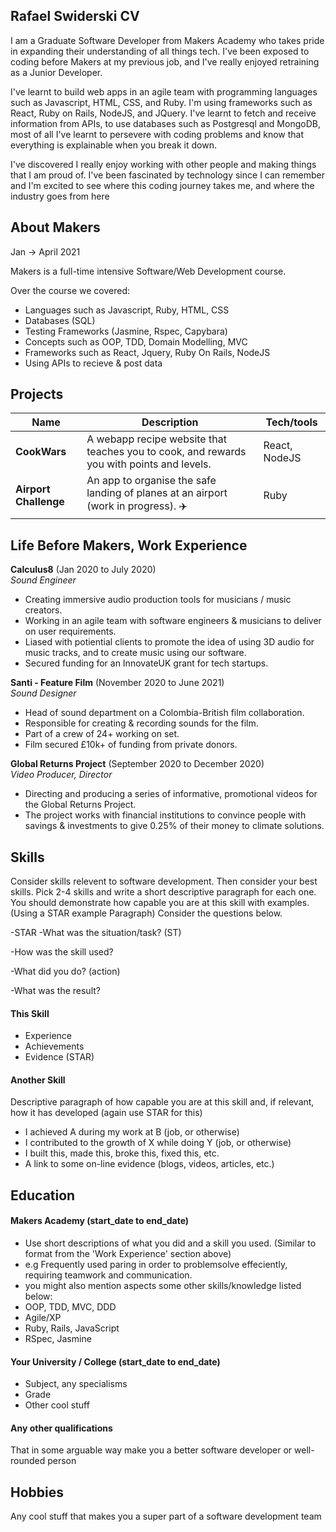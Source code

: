 ## Rafael Swiderski CV

  I am a Graduate Software Developer from Makers Academy who takes pride in expanding their understanding of all things tech. I've been exposed to coding before Makers at my previous job, and I've really enjoyed retraining as a Junior Developer. 
  
  I've learnt to build web apps in an agile team with programming languages such as Javascript, HTML, CSS, and Ruby. I'm using frameworks such as React, Ruby on Rails, NodeJS, and JQuery. I've learnt to fetch and receive information from APIs, to use databases such as Postgresql and MongoDB, most of all I've learnt to persevere with coding problems and know that everything is explainable when you break it down. 
  
  I've discovered I really enjoy working with other people and making things that I am proud of. I've been fascinated by technology since I can remember and I'm excited to see where this coding journey takes me, and where the industry goes from here
  
## About Makers
Jan -> April 2021 

Makers is a full-time intensive Software/Web Development course.

Over the course we covered:
- Languages such as Javascript, Ruby, HTML, CSS
- Databases (SQL)
- Testing Frameworks (Jasmine, Rspec, Capybara)
- Concepts such as OOP, TDD, Domain Modelling, MVC
- Frameworks such as React, Jquery, Ruby On Rails, NodeJS
- Using APIs to recieve & post data


## Projects

| Name                         | Description       | Tech/tools        |
| ---------------------------- | ----------------- | ----------------- |
| **CookWars**                 | A webapp recipe website that teaches you to cook, and rewards you with points and levels. | React, NodeJS |
| **Airport Challenge** | An app to organise the safe landing of planes at an airport (work in progress). :airplane:| Ruby            |

## Life Before Makers, Work Experience

**Calculus8** (Jan 2020 to July 2020)  
_Sound Engineer_

- Creating immersive audio production tools for musicians / music creators. 
- Working in an agile team with software engineers & musicians to deliver on user requirements.
- Liased with potiential clients to promote the idea of using 3D audio for music tracks, and to create music using our software.
- Secured funding for an InnovateUK grant for tech startups.
 

**Santi - Feature Film** (November 2020 to June 2021)  
_Sound Designer_

- Head of sound department on a Colombia-British film collaboration. 
- Responsible for creating & recording sounds for the film.
- Part of a crew of 24+ working on set.
- Film secured £10k+ of funding from private donors. 

**Global Returns Project** (September 2020 to December 2020)  
_Video Producer, Director_

- Directing and producing a series of informative, promotional videos for the Global Returns Project.
- The project works with financial institutions to convince people with savings & investments to give 0.25% of their money to climate solutions. 

## Skills

Consider skills relevent to software development. Then consider your best skills. Pick 2-4 skills and write a short descriptive paragraph for each one. You should demonstrate how capable you are at this skill with examples.
(Using a STAR example Paragraph) Consider the questions below.

-STAR
-What was the situation/task? (ST)

-How was the skill used?

-What did you do? (action)

-What was the result?


#### This Skill

- Experience
- Achievements
- Evidence (STAR)

#### Another Skill

Descriptive paragraph of how capable you are at this skill and, if relevant, how it has developed (again use STAR for this)

- I achieved A during my work at B (job, or otherwise)
- I contributed to the growth of X while doing Y (job, or otherwise)
- I built this, made this, broke this, fixed this, etc.
- A link to some on-line evidence (blogs, videos, articles, etc.)

## Education

#### Makers Academy (start_date to end_date)
- Use short descriptions of what you did and a skill you used. (Similar to format from the 'Work Experience' section above)
- e.g Frequently used paring in order to problemsolve effeciently, requiring teamwork and communication.
- you might also mention aspects some other skills/knowledge listed below: 
- OOP, TDD, MVC, DDD
- Agile/XP
- Ruby, Rails, JavaScript
- RSpec, Jasmine

#### Your University / College (start_date to end_date)

- Subject, any specialisms
- Grade
- Other cool stuff

#### Any other qualifications

That in some arguable way make you a better software developer or well-rounded person

## Hobbies

Any cool stuff that makes you a super part of a software development team
